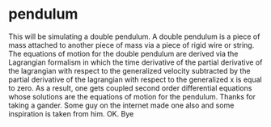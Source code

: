 # pendulum

This will be simulating a double pendulum. 
A double pendulum is a piece of mass attached to another piece of mass via a piece of rigid wire or string.
The equations of motion for the double pendulum are derived via the Lagrangian formalism in which the time derivative of the partial derivative of the lagrangian with respect to the generalized velocity subtracted by the partial derivative of the lagrangian with respect to the generalized x is equal to zero. 
As a result, one gets coupled second order differential equations whose solutions are the equations of motion for the pendulum. 
Thanks for taking a gander.
Some guy on the internet made one also and some inspiration is taken from him. 
OK. Bye
